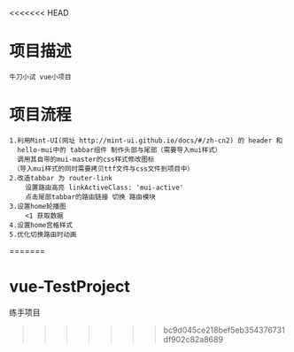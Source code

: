 <<<<<<< HEAD
# 项目描述

	牛刀小试 vue小项目

# 项目流程
	1.利用Mint-UI(网址 http://mint-ui.github.io/docs/#/zh-cn2) 的 header 和
	  hello-mui中的 tabbar组件 制作头部与尾部（需要导入mui样式）
	  调用其自带的mui-master的css样式修改图标
	 （导入mui样式的同时需要拷贝ttf文件与css文件到项目中）
	2.改造tabbar 为 router-link
		设置路由高亮 linkActiveClass: 'mui-active'
		点击尾部tabbar的路由链接 切换 路由模块
	3.设置home轮播图
		<1 获取数据
	4.设置home宫格样式
	5.优化切换路由时动画
=======
# vue-TestProject
练手项目
>>>>>>> bc9d045ce218bef5eb354376731df902c82a8689
